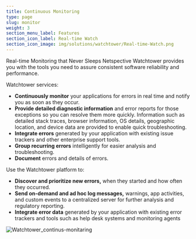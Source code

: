 ```yaml
---
title: Continuous Monitoring
type: page
slug: monitor
weight: 3
section_menu_label: Features
section_icon_label: Real-time Watch
section_icon_image: img/solutions/watchtower/Real-time-Watch.png
---
```


Real-time Monitoring that Never Sleeps
Netspective Watchtower provides you with the tools you need to assure consistent software reliability and performance.

Watchtower services:

* **Continuously monitor** your applications for errors in real time and notify you as soon as they occur.
* **Provide detailed diagnostic information** and error reports for those exceptions so you can resolve them more quickly. Information such as detailed stack traces, browser information, OS details, geographic location, and device data are provided to enable quick troubleshooting.
* **Integrate errors** generated by your application with existing issue trackers and other enterprise support tools.
* **Group recurring errors** intelligently for easier analysis and troubleshooting.
* **Document** errors and details of errors.


Use the Watchtower platform to:

* **Discover and prioritize new errors,** when they started and how often they occurred.
* **Send on-demand and ad hoc log messages,** warnings, app activities, and custom events to a centralized server for further analysis and regulatory reporting.
* **Integrate error data** generated by your application with existing error trackers and tools such as help desk systems and monitoring agents

![Watchtower_continus-monitaring](/img/solutions/watchtower/Watchtower_continus-monitaring.png#center)